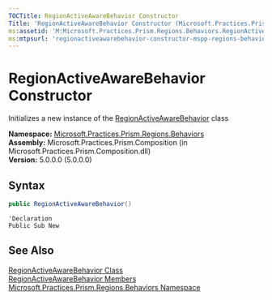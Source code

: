 ```yaml
---
TOCTitle: RegionActiveAwareBehavior Constructor
Title: 'RegionActiveAwareBehavior Constructor (Microsoft.Practices.Prism.Regions.Behaviors)'
ms:assetid: 'M:Microsoft.Practices.Prism.Regions.Behaviors.RegionActiveAwareBehavior.\#ctor'
ms:mtpsurl: 'regionactiveawarebehavior-constructor-mspp-regions-behaviors.md'
---
```


# RegionActiveAwareBehavior Constructor

Initializes a new instance of the [RegionActiveAwareBehavior](/patterns-practices/reference/regionactiveawarebehavior-class-mspp-regions-behaviors) class

**Namespace:** [Microsoft.Practices.Prism.Regions.Behaviors](/patterns-practices/reference/mspp-regions-behaviors-namespace)<br/>
**Assembly:** Microsoft.Practices.Prism.Composition (in Microsoft.Practices.Prism.Composition.dll)<br/>
**Version:** 5.0.0.0 (5.0.0.0)

## Syntax
```C#
public RegionActiveAwareBehavior()
```

```VB
'Declaration
Public Sub New
```

## See Also

[RegionActiveAwareBehavior Class](/patterns-practices/reference/regionactiveawarebehavior-class-mspp-regions-behaviors)<br/>
[RegionActiveAwareBehavior Members](/patterns-practices/reference/regionactiveawarebehavior-members-mspp-regions-behaviors)<br/>
[Microsoft.Practices.Prism.Regions.Behaviors Namespace](/patterns-practices/reference/mspp-regions-behaviors-namespace)<br/>